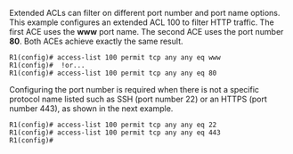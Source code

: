 Extended ACLs can filter on different port number and port name options. This example configures an extended ACL 100 to filter HTTP traffic. The first ACE uses the **www** port name. The second ACE uses the port number **80**. Both ACEs achieve exactly the same result.

```
R1(config)# access-list 100 permit tcp any any eq www
R1(config)#  !or...
R1(config)# access-list 100 permit tcp any any eq 80 
```

Configuring the port number is required when there is not a specific protocol name listed such as SSH (port number 22) or an HTTPS (port number 443), as shown in the next example.

```
R1(config)# access-list 100 permit tcp any any eq 22
R1(config)# access-list 100 permit tcp any any eq 443
R1(config)#
```